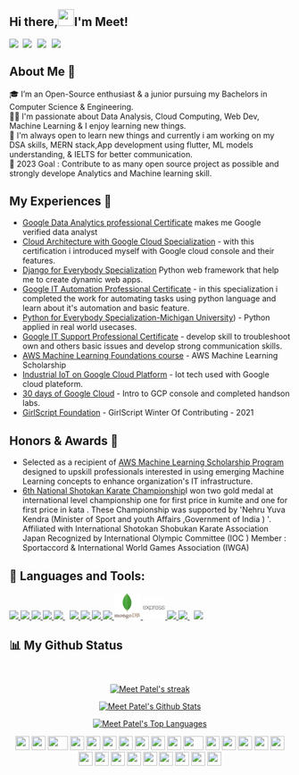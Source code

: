 ## Hi there,<img src="https://github.com/TheDudeThatCode/TheDudeThatCode/blob/master/Assets/Hi.gif" width="29px" height="30px">I'm Meet!

<div>
<a href="https://www.linkedin.com/in/meet-patel-a048231a0/" target=”_blank” >
  <img align="left" width="24px" src="https://www.svgrepo.com/show/81143/linkedin.svg"  />
</a>
<a href="https://twitter.com/MeetPat82332235" target=”_blank”>
  <img align="left" width="26px" src="https://www.svgrepo.com/show/157844/twitter.svg" />
</a>
<a href="mailto:meetpatel19aug@gmail.com" target=”_blank”>
  <img align="left" width="26px" src="https://www.svgrepo.com/show/243092/gmail.svg" />
</a>
<a href="https://cuvette.tech/app/public/profile/63809f7fb9330a2ff22c20ff" target=”_blank”>
  <img align="left" width="26px" src="https://www.svgrepo.com/show/335997/cuvette.svg" />
</a>
</div>



<br />

## About Me 🚀
🎓 I’m an Open-Source enthusiast & a junior pursuing my Bachelors in Computer Science & Engineering. </br>
👨‍💻 I'm passionate about Data Analysis, Cloud Computing, Web Dev, Machine Learning & I enjoy learning new things. </br>
🤗 I'm always open to learn new things and currently i am working on my DSA skills, MERN stack,App development using flutter, ML models understanding, & IELTS for better communication.</br>
🎯 2023 Goal : Contribute to as many open source project as possible and strongly develope Analytics and Machine learning skill.</br>

## My Experiences 🙌
- [Google Data Analytics professional Certificate](https://www.credly.com/badges/41b8a65d-225c-4788-a85e-96582e38edb4?source=linked_in_profile) 
  makes me Google verified data analyst
- [Cloud Architecture with Google Cloud Specialization](https://www.coursera.org/account/accomplishments/specialization/certificate/HZ7SX496L3YX) - 
  with this certification i introduced myself with Google cloud console and their features.
- [Django for Everybody Specialization](https://www.coursera.org/account/accomplishments/specialization/certificate/6HVX3XEJPBAJ) Python web framework that help me to create dynamic web apps.
- [Google IT Automation Professional Certificate](https://www.youracclaim.com/badges/392eb120-7e39-43f6-84db-2c2d0dbfdf6a?source=linked_in_profile) - 
  in this specialization i completed the work for automating tasks using python language and learn about it's automation and basic feature.
- [Python for Everybody Specialization-Michigan University](https://www.coursera.org/account/accomplishments/specialization/certificate/G2CAAJ88G36A)) - Python applied in real world usecases. 
- [Google IT Support Professional Certificate](https://www.youracclaim.com/badges/60f6cdac-7078-455c-a865-09f192ac8b36?source=linked_in_profile) - 
  develop skill to troubleshoot own and others basic issues and develop strong communication skills.
- [AWS Machine Learning Foundations course](https://drive.google.com/file/d/1D9zOPQMgyPvAHp2HDjk3HIRdUYmIPdw2/view?usp=sharing) - AWS Machine Learning Scholarship
- [Industrial IoT on Google Cloud Platform](https://www.coursera.org/account/accomplishments/certificate/EZPKX959U6AV) - Iot tech used with Google cloud plateform.
- [30 days of Google Cloud](https://drive.google.com/file/d/1634l4JFbRbx_iwnyDEtcmyDeaA15TeMY/view?usp=sharing) - Intro to GCP console and completed handson labs.
- [GirlScript Foundation](https://drive.google.com/file/d/1vONx4kB1ZAoe3IvqfG5IGWPMXQOmFKmi/view?usp=sharing) - GirlScript Winter Of Contributing - 2021

## Honors & Awards 🏅
- Selected as a recipient of [AWS Machine Learning Scholarship Program](https://www.udacity.com/scholarships/aws-machine-learning-scholarship-program) designed to upskill professionals interested in using emerging Machine Learning concepts to enhance organization's IT infrastructure.
- [6th National Shotokan Karate Championship](https://drive.google.com/file/d/19h75GT0eBzTNDiVoHx1rroCnFO7H1noF/view?usp=sharing)I won two gold medal at international level championship one for first price in kumite and one for first price in kata .
These Championship was supported by 'Nehru Yuva Kendra (Minister of Sport and youth Affairs ,Government of India ) '.
Affiliated with International Shotokan Shobukan Karate Association Japan
Recognized by International Olympic Committee (IOC )
Member : Sportaccord & International World Games Association (IWGA)
## 🚀 Languages and Tools:

<p align="left"> 
<a href="https://www.w3.org/html/" target="_blank"> <img src="https://img.icons8.com/color/48/000000/html-5.png"/> </a> 
<a href="https://www.w3schools.com/css/" target="_blank"> <img src="https://img.icons8.com/color/48/000000/css3.png"/> </a> 
<a href="https://developer.mozilla.org/en-US/docs/Web/JavaScript" target="_blank"> <img src="https://img.icons8.com/color/48/000000/javascript.png"/> </a>
<a href="https://getbootstrap.com" target="_blank"> <img src="https://img.icons8.com/color/48/000000/bootstrap.png"/> </a>
<a style="padding-right:8px;" href="https://www.mysql.com/" target="_blank"> <img src="https://img.icons8.com/fluent/50/000000/mysql-logo.png"/> </a>
<a href="https://www.python.org" target="_blank"> <img src="https://img.icons8.com/color/48/000000/c.png"/> </a>
<a href="https://www.python.org" target="_blank"> <img src="https://img.icons8.com/color/48/000000/java.png"/> </a>
<a href="https://www.python.org" target="_blank"> <img src="https://img.icons8.com/color/48/000000/python.png"/> </a>
<a href="https://www.python.org" target="_blank"> <img src="https://img.icons8.com/color/48/000000/django.png"/> </a>
<a href="https://www.mongodb.com/" target="_blank"> <img src="https://raw.githubusercontent.com/devicons/devicon/master/icons/mongodb/mongodb-original-wordmark.svg" alt="mongodb" width="48" height="48"/> </a>
<a href="https://expressjs.com" target="_blank"> <img src="https://raw.githubusercontent.com/devicons/devicon/master/icons/express/express-original-wordmark.svg" alt="express" width="40" height="40"/> </a>
<a href="https://reactjs.org/" target="_blank"> <img src="https://img.icons8.com/color/48/000000/react-native.png"/> </a>
<a style="padding-right:8px;" href="https://nodejs.org" target="_blank"> <img src="https://img.icons8.com/color/48/000000/nodejs.png"/> </a>
<a href="https://git-scm.com/" target="_blank"> <img src="https://img.icons8.com/color/48/000000/git.png"/> </a>


  
</p>

## 📊 My Github Status
</br>
<p align="center">
    <a href="https://github.com/Meet19aug/github-readme-streak-stats">
        <img title="🔥 Get streak stats for your profile at git.io/streak-stats" alt="Meet Patel's streak" src="https://github-readme-streak-stats.herokuapp.com?user=Meet19aug&theme=dark&hide_border=true&date_format=M%20j%5B%2C%20Y%5D&stroke=DD2727"/>
    </a>
</p>  

<p align="center">
    <a href="https://github.com/Meet19aug/github-readme-stats"><img alt="Meet Patel's Github Stats" src="https://github-readme-stats.vercel.app/api?username=Meet19aug&show_icons=true&count_private=true&theme=react&hide_border=true&bg_color=0D1117" /></a>
 </p>
  <p align="center">
  <a href="https://github.com/Meet19aug/github-readme-stats"><img alt="Meet Patel's Top Languages" src="https://github-readme-stats.vercel.app/api/top-langs/?username=Meet19aug&langs_count=8&count_private=true&layout=compact&theme=react&hide_border=true&bg_color=0D1117" /></a>
  </p>  

<!-- <p align="center"> <img src="https://github-readme-stats.vercel.app/api?username=Meet19aug&theme=great-gatsby&show_icons=true" alt="stats"/><br></p> -->
<div align="center">
    <img src="https://cultofthepartyparrot.com/parrots/hd/githubparrot.gif" width="25" height="25"/>
    <img src="https://cultofthepartyparrot.com/flags/hd/indiaparrot.gif" width="25" height="25"/>
    <img src="https://cultofthepartyparrot.com/parrots/asyncparrot.gif" width="36" height="25"/>
    <img src="https://cultofthepartyparrot.com/parrots/exceptionallyfastparrot.gif" width="25" height="25"/>
    <img src="https://cultofthepartyparrot.com/parrots/hd/60fpsparrot.gif" width="25" height="25"/>
    <img src="https://cultofthepartyparrot.com/parrots/hd/jumpingparrot.gif" width="25" height="25"/>
    <img src="https://cultofthepartyparrot.com/parrots/hd/opensourceparrot.gif" width="25" height="25"/>
    <img src="https://cultofthepartyparrot.com/parrots/hd/dealwithitnowparrot.gif" width="25" height="25"/>
    <img src="https://cultofthepartyparrot.com/parrots/hd/hypnoparrotlight.gif" width="25" height="25"/>
    <img src="https://cultofthepartyparrot.com/parrots/databaseparrot.gif" width="25" height="25"/>
    <img src="https://cultofthepartyparrot.com/parrots/fixparrot.gif" width="36" height="25"/>
    <img src="https://cultofthepartyparrot.com/parrots/hd/laptop_parrot.gif" width="25" height="25"/>
    <img src="https://cultofthepartyparrot.com/parrots/hd/spinningparrot.gif" width="25" height="25"/>
    <img src="https://cultofthepartyparrot.com/parrots/hd/levitationparrot.gif" width="25" height="25"/>
    <img src="https://cultofthepartyparrot.com/parrots/hd/meldparrot.gif" width="25" height="25"/>
    <img src="https://cultofthepartyparrot.com/parrots/slomoparrot.gif" width="25" height="25"/>
    <img src="https://cultofthepartyparrot.com/parrots/hd/moonwalkingparrot.gif" width="25" height="25"/>
    <img src="https://cultofthepartyparrot.com/parrots/hd/stableparrot.gif" width="25" height="25"/>
    <img src="https://cultofthepartyparrot.com/parrots/hd/scienceparrot.gif" width="25" height="25"/>
    <img src="https://cultofthepartyparrot.com/parrots/hd/pirateparrot.gif" width="25" height="25"/>
    <img src="https://cultofthepartyparrot.com/parrots/hd/footballparrot.gif" width="25" height="25"/>
    <img src="https://cultofthepartyparrot.com/parrots/hd/illuminatiparrot.gif" width="25" height="25"/>
    <img src="https://cultofthepartyparrot.com/parrots/hd/hypnoparrotdark.gif" width="25" height="25"/>
    <img src="https://cultofthepartyparrot.com/parrots/hd/mustacheparrot.gif" width="25" height="25"/>
    <img src="https://cultofthepartyparrot.com/parrots/hd/quadparrot.gif" width="25" height="25"/>
</div>
